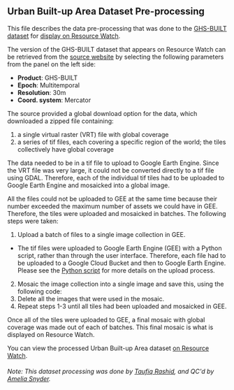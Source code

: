 ## Urban Built-up Area Dataset Pre-processing
This file describes the data pre-processing that was done to the [GHS-BUILT dataset](https://ghsl.jrc.ec.europa.eu/download.php?ds=bu) for [display on Resource Watch](https://resourcewatch.org/data/explore/cit033a-Urban-Built-Up-Area_1).

The version of the GHS-BUILT dataset that appears on Resource Watch can be retrieved from the [source website](https://ghsl.jrc.ec.europa.eu/download.php?ds=bu) by selecting the following parameters from the panel on the left side:
 - **Product**: GHS-BUILT
 - **Epoch**: Multitemporal
 - **Resolution**: 30m
 - **Coord. system**: Mercator

The source provided a global download option for the data, which downloaded a zipped file containing:
1) a single virtual raster (VRT) file with global coverage
2) a series of tif files, each covering a specific region of the world; the tiles collectively have global coverage

The data needed to be in a tif file to upload to Google Earth Engine. Since the VRT file was very large, it could not be converted directly to a tif file using GDAL. Therefore, each of the individual tif tiles had to be uploaded to Google Earth Engine and mosaicked into a global image. 

All the files could not be uploaded to GEE at the same time because their number exceeded the maximum number of assets we could have in GEE. Therefore, the tiles were uploaded and mosaicked in batches. The following steps were taken:

1) Upload a batch of files to a single image collection in GEE.
  - The tif files were uploaded to Google Earth Engine (GEE) with a Python script, rather than through the user interface. Therefore, each file had to be uploaded to a Google Cloud Bucket and then to Google Earth Engine. Please see the [Python script](https://github.com/resource-watch/data-pre-processing/blob/master/cit_033a_urban_builtup_area/cit_033a_urban_built_up_area_processing.py) for more details on the upload process.
2) Mosaic the image collection into a single image and save this, using the following code:
`
`
3) Delete all the images that were used in the mosaic.
4) Repeat steps 1-3 until all tiles had been uploaded and mosaicked in GEE.

Once all of the tiles were uploaded to GEE, a final mosaic with global coverage was made out of each of batches. This final mosaic is what is displayed on Resource Watch. 

You can view the processed Urban Built-up Area dataset [on Resource Watch](https://resourcewatch.org/data/explore/cit033a-Urban-Built-Up-Area_1).

###### Note: This dataset processing was done by [Taufiq Rashid](https://www.wri.org/profile/taufiq-rashid), and QC'd by [Amelia Snyder](https://www.wri.org/profile/amelia-snyder).
